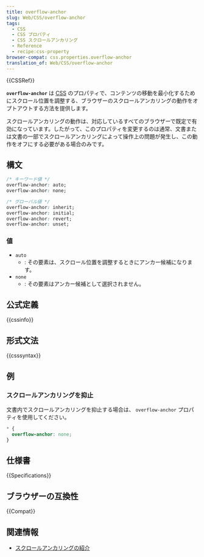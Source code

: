 ```yaml
---
title: overflow-anchor
slug: Web/CSS/overflow-anchor
tags:
  - CSS
  - CSS プロパティ
  - CSS スクロールアンカリング
  - Reference
  - recipe:css-property
browser-compat: css.properties.overflow-anchor
translation_of: Web/CSS/overflow-anchor
---
```

{{CSSRef}}

**`overflow-anchor`** は [CSS](/ja/docs/Web/CSS) のプロパティで、コンテンツの移動を最小化するためにスクロール位置を調整する、ブラウザーのスクロールアンカリングの動作をオプトアウトする方法を提供します。

スクロールアンカリングの動作は、対応しているすべてのブラウザーで既定で有効になっています。したがって、このプロパティを変更するのは通常、文書または文書の一部でスクロールアンカリングによって操作上の問題が発生し、この動作をオフにする必要がある場合のみです。

## 構文

```css
/* キーワード値 */
overflow-anchor: auto;
overflow-anchor: none;

/* グローバル値 */
overflow-anchor: inherit;
overflow-anchor: initial;
overflow-anchor: revert;
overflow-anchor: unset;
```

### 値

- `auto`
  - : その要素は、スクロール位置を調整するときにアンカー候補になります。
- `none`
  - : その要素はアンカー候補として選択されません。

## 公式定義

{{cssinfo}}

## 形式文法

{{csssyntax}}

## 例

### スクロールアンカリングを抑止

文書内でスクロールアンカリングを抑止する場合は、 `overflow-anchor` プロパティを使用してください。

```css
* {
  overflow-anchor: none;
}
```

## 仕様書

{{Specifications}}

## ブラウザーの互換性

{{Compat}}

## 関連情報

- [スクロールアンカリングの紹介](/ja/docs/Web/CSS/overflow-anchor/Guide_to_scroll_anchoring)
